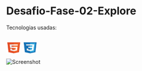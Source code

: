 # Desafio-Fase-02-Explore

Tecnologias usadas:
<div style="display: inline_block"><br>
<img align="center" alt="HTML" height="30" width="40" src="https://raw.githubusercontent.com/devicons/devicon/master/icons/html5/html5-original.svg">
<img align="center" alt="CSS" height="30" width="40" src="https://raw.githubusercontent.com/devicons/devicon/master/icons/css3/css3-original.svg">
</div>

![Screenshot](https://user-images.githubusercontent.com/113392841/195181585-74ccff83-57ec-4e88-8541-fdef7b3a8f4f.png)
